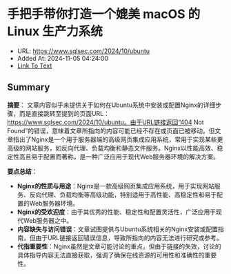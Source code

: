 # 手把手带你打造一个媲美 macOS 的 Linux 生产力系统
- URL: https://www.sqlsec.com/2024/10/ubuntu
- Added At: 2024-11-05 04:24:00
- [Link To Text](2024-11-05-手把手带你打造一个媲美-macos-的-linux-生产力系统_raw.md)

## Summary
**摘要**：
文章内容似乎未提供关于如何在Ubuntu系统中安装或配置Nginx的详细步骤，而是直接跳转至提到的页面URL：https://www.sqlsec.com/2024/10/ubuntu。由于URL链接返回“404 Not Found”的错误，意味着文章所指向的内容可能已经不存在或页面已被移动。但文章指出了Nginx是一个用于服务器端的高级网页集成应用系统，常用于实现某些更高级的网站服务，如反向代理、负载均衡和静态文件服务。Nginx以性能高效、稳定性高且易于配置而著称，是一种广泛应用于现代Web服务器环境的解决方案。

**要点总结**：
- **Nginx的性质与用途**：Nginx是一款高级网页集成应用系统，用于实现网站服务、反向代理、负载均衡等高级功能，特别适用于高性能、高稳定性和易于配置的Web服务器环境。
- **Nginx的受欢迎度**：由于其优秀的性能、稳定性和配置灵活性，广泛应用于现代Web服务器之中。
- **内容缺失与访问错误**：文章试图提供与Ubuntu系统相关的Nginx安装或配置指南，但由于URL链接返回错误信息，导致所指向的内容无法进行研究或参考。
- **代指重要性**：Nginx虽然是文章可能讨论的重点，但由于链接的失效，讨论的具体指导内容无法直接获取，强调了确保在线资源的可用性和准确性的重要性。
